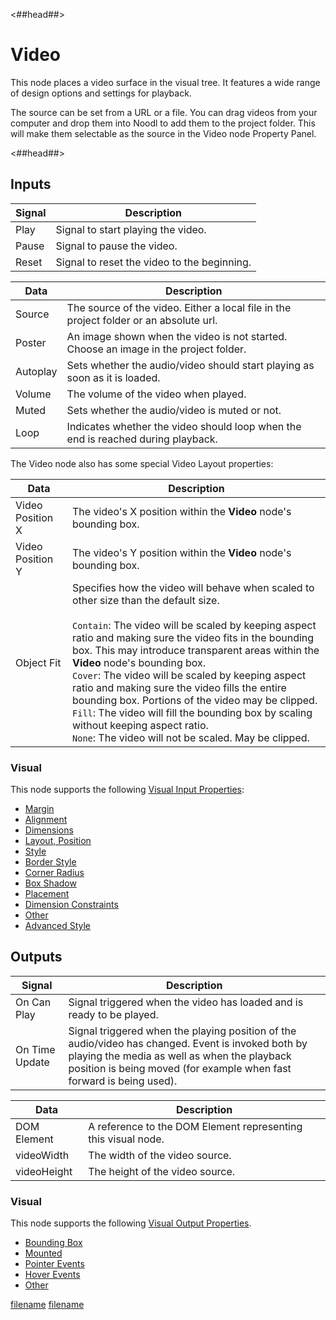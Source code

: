 <##head##>

# Video

This node places a video surface in the visual tree. It features a wide range of design options and settings for playback.

The <span class="ndl-data">source</span> can be set from a URL or a file. You can drag videos from your computer and drop them into Noodl to add them to the project folder. This will make them selectable as the <span class="ndl-data">source</span> in the <span class="ndl-node">Video</span> node Property Panel.

<##head##>

## Inputs

| Signal                                | Description                                 |
| ------------------------------------- | ------------------------------------------- |
| <span class="ndl-signal">Play</span>  | Signal to start playing the video.          |
| <span class="ndl-signal">Pause</span> | Signal to pause the video.                  |
| <span class="ndl-signal">Reset</span> | Signal to reset the video to the beginning. |

| Data                                   | Description                                                                            |
| -------------------------------------- | -------------------------------------------------------------------------------------- |
| <span class="ndl-data">Source</span>   | The source of the video. Either a local file in the project folder or an absolute url. |
| <span class="ndl-data">Poster</span>   | An image shown when the video is not started. Choose an image in the project folder.   |
| <span class="ndl-data">Autoplay</span> | Sets whether the audio/video should start playing as soon as it is loaded.             |
| <span class="ndl-data">Volume</span>   | The volume of the video when played.                                                   |
| <span class="ndl-data">Muted</span>    | Sets whether the audio/video is muted or not.                                          |
| <span class="ndl-data">Loop</span>     | Indicates whether the video should loop when the end is reached during playback.       |

The Video node also has some special Video Layout properties:

| Data                                           | Description                                                                                                                                                                                                                                                                                                                                                                                                                                                                                                                                                                                                   |
| ---------------------------------------------- | ------------------------------------------------------------------------------------------------------------------------------------------------------------------------------------------------------------------------------------------------------------------------------------------------------------------------------------------------------------------------------------------------------------------------------------------------------------------------------------------------------------------------------------------------------------------------------------------------------------- |
| <span class="ndl-data">Video Position X</span> | The video's X position within the **Video** node's bounding box.                                                                                                                                                                                                                                                                                                                                                                                                                                                                                                                                              |
| <span class="ndl-data">Video Position Y</span> | The video's Y position within the **Video** node's bounding box.                                                                                                                                                                                                                                                                                                                                                                                                                                                                                                                                              |
| <span class="ndl-data">Object Fit</span>       | Specifies how the video will behave when scaled to other size than the default size.<br/><br/>`Contain`: The video will be scaled by keeping aspect ratio and making sure the video fits in the bounding box. This may introduce transparent areas within the **Video** node's bounding box.<br/>`Cover`: The video will be scaled by keeping aspect ratio and making sure the video fills the entire bounding box. Portions of the video may be clipped.<br/>`Fill`: The video will fill the bounding box by scaling without keeping aspect ratio.<br/>`None`: The video will not be scaled. May be clipped. |

### Visual

This node supports the following [Visual Input Properties](nodes/ui-elements/visual-input-properties/):

-   [Margin](nodes/ui-elements/visual-input-properties/#margin)
-   [Alignment](nodes/ui-elements/visual-input-properties/#alignment)
-   [Dimensions](nodes/ui-elements/visual-input-properties/#dimensions)
-   [Layout, Position](nodes/ui-elements/visual-input-properties/#-position)
-   [Style](nodes/ui-elements/visual-input-properties/#style)
-   [Border Style](nodes/ui-elements/visual-input-properties/#border-style)
-   [Corner Radius](nodes/ui-elements/visual-input-properties/#corner-radius)
-   [Box Shadow](nodes/ui-elements/visual-input-properties/#box-shadow)
-   [Placement](nodes/ui-elements/visual-input-properties/#placement)
-   [Dimension Constraints](nodes/ui-elements/visual-input-properties/#dimension-constraints)
-   [Other](nodes/ui-elements/visual-input-properties/#other)
-   [Advanced Style](nodes/ui-elements/visual-input-properties/#advanced-style)

## Outputs

| Signal                                         | Description                                                                                                                                                                                                               |
| ---------------------------------------------- | ------------------------------------------------------------------------------------------------------------------------------------------------------------------------------------------------------------------------- |
| <span class="ndl-signal">On Can Play</span>    | Signal triggered when the video has loaded and is ready to be played.                                                                                                                                                     |
| <span class="ndl-signal">On Time Update</span> | Signal triggered when the playing position of the audio/video has changed. Event is invoked both by playing the media as well as when the playback position is being moved (for example when fast forward is being used). |

| Data                                      | Description                                                   |
| ----------------------------------------- | ------------------------------------------------------------- |
| <span class="ndl-data">DOM Element</span> | A reference to the DOM Element representing this visual node. |
| <span class="ndl-data">videoWidth</span>  | The width of the video source.                                |
| <span class="ndl-data">videoHeight</span> | The height of the video source.                               |

### Visual

This node supports the following [Visual Output Properties](nodes/ui-elements/visual-output-properties/).

-   [Bounding Box](nodes/ui-elements/visual-output-properties/#bounding-box)
-   [Mounted](nodes/ui-elements/visual-output-properties/#mounted)
-   [Pointer Events](nodes/ui-elements/visual-output-properties/#pointer-events)
-   [Hover Events](nodes/ui-elements/visual-output-properties/#hover-events)
-   [Other](nodes/ui-elements/visual-output-properties/#other)

<div class="hidden-props-for-editor">

[filename](../visual-input-properties/README.md ':include')
[filename](../visual-output-properties/README.md ':include')

</div>
